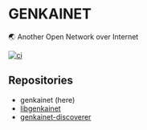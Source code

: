 # GENKAINET
🌏 Another Open Network over Internet

[![ci](https://github.com/approvers/genkainet/workflows/ci/badge.svg)](https://github.com/approvers/genkainet/actions?query=workflow%3Aci+branch%3Amaster)

## Repositories
- genkainet (here)
- [libgenkainet](https://github.com/approvers/libgenkainet)
- [genkainet-discoverer](https://github.com/approvers/genkainet-discoverer)
